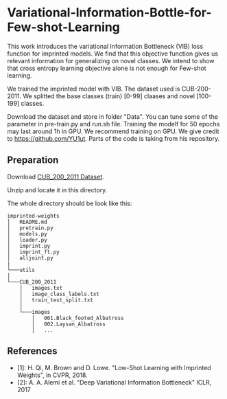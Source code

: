# Variational-Information-Bottle-for-Few-shot-Learning

This work introduces the variational Information Bottleneck (VIB) loss function for imprinted models.
We find that this objective function gives us relevant information for generalizing on novel classes.
We intend to show that cross entropy learning objective alone is not enough for Few-shot learning.

We trained the imprinted model with VIB. 
The dataset used is CUB-200-2011. We splitted the base classes (train) [0-99] claases and novel [100-199] classes.

Download the dataset and store in folder "Data".
You can tune some of the parameter in pre-train.py and run.sh file.
Training the modelf for 50 epochs may last around 1h in GPU. We recommend training on GPU.
We give credit to https://github.com/YU1ut.
Parts of the code is taking from his repository.



## Preparation
Download [CUB_200_2011 Dataset](http://www.vision.caltech.edu/visipedia-data/CUB-200-2011/CUB_200_2011.tgz).

Unzip and locate it in this directory.

The whole directory should be look like this:
```
imprinted-weights
│   README.md
│   pretrain.py
│   models.py
│   loader.py
│   imprint.py
│   imprint_ft.py
│   alljoint.py
|
└───utils
│   
└───CUB_200_2011
    │   images.txt
    │   image_class_labels.txt
    │   train_test_split.txt
    │
    └───images
        │   001.Black_footed_Albatross
        │   002.Laysan_Albatross
        │   ...
```



## References
- [1]: H. Qi, M. Brown and D. Lowe. "Low-Shot Learning with Imprinted Weights", in CVPR, 2018.
- [2]: A. A. Alemi et al. "Deep Variational Information Bottleneck" ICLR, 2017
